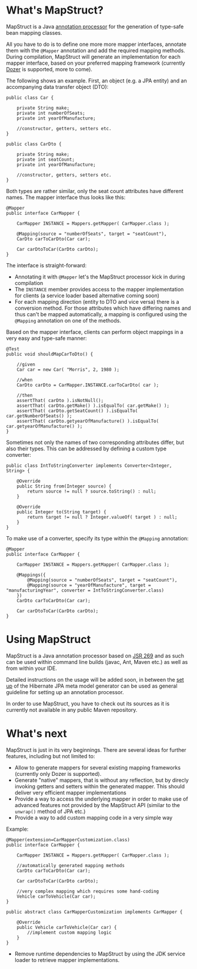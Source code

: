 # What's MapStruct?

MapStruct is a Java [annotation processor](http://docs.oracle.com/javase/6/docs/technotes/guides/apt/index.html) for the generation of type-safe bean mapping classes.

All you have to do is to define one more more mapper interfaces, annotate them with the `@Mapper` annotation and add the required mapping methods. During compilation, MapStruct will generate an implementation for each mapper interface, based on your preferred mapping framework (currently [Dozer](http://dozer.sourceforge.net/) is supported, more to come).

The following shows an example. First, an object (e.g. a JPA entity) and an accompanying data transfer object (DTO):

	public class Car {

		private String make;
		private int numberOfSeats;
		private int yearOfManufacture;
		
		//constructor, getters, setters etc.
	}
	
	public class CarDto {

		private String make;
		private int seatCount;
		private int yearOfManufacture;

		//constructor, getters, setters etc.
	}
	
Both types are rather similar, only the seat count attributes have different names. The mapper interface thus looks like this:

	@Mapper
	public interface CarMapper {

		CarMapper INSTANCE = Mappers.getMapper( CarMapper.class );

		@Mapping(source = "numberOfSeats", target = "seatCount"),
		CarDto carToCarDto(Car car);

		Car carDtoToCar(CarDto carDto);
	}
	
The interface is straight-forward: 

* Annotating it with `@Mapper` let's the MapStruct processor kick in during compilation
* The `INSTANCE` member provides access to the mapper implementation for clients (a service loader based alternative coming soon)
* For each mapping direction (entity to DTO and vice versa) there is a conversion method. For those attributes which have differing names and thus can't be mapped automatically, a mapping is configured using the `@Mapping` annotation on one of the methods.

Based on the mapper interface, clients can perform object mappings in a very easy and type-safe manner:

	@Test
	public void shouldMapCarToDto() {

		//given
		Car car = new Car( "Morris", 2, 1980 );

		//when
		CarDto carDto = CarMapper.INSTANCE.carToCarDto( car );

		//then
		assertThat( carDto ).isNotNull();
		assertThat( carDto.getMake() ).isEqualTo( car.getMake() );
		assertThat( carDto.getSeatCount() ).isEqualTo( car.getNumberOfSeats() );
		assertThat( carDto.getyearOfManufacture() ).isEqualTo( car.getyearOfManufacture() );
	}
		
Sometimes not only the names of two corresponding attributes differ, but also their types. This can be addressed by defining a custom type converter:

	public class IntToStringConverter implements Converter<Integer, String> {

		@Override
		public String from(Integer source) {
			return source != null ? source.toString() : null;
		}

		@Override
		public Integer to(String target) {
			return target != null ? Integer.valueOf( target ) : null;
		}
	}
	
To make use of a converter, specify its type within the `@Mapping` annotation:

	@Mapper
	public interface CarMapper {

		CarMapper INSTANCE = Mappers.getMapper( CarMapper.class );

		@Mappings({
			@Mapping(source = "numberOfSeats", target = "seatCount"),
			@Mapping(source = "yearOfManufacture", target = "manufacturingYear", converter = IntToStringConverter.class)
		})
		CarDto carToCarDto(Car car);

		Car carDtoToCar(CarDto carDto);
	}
	
# Using MapStruct

MapStruct is a Java annotation processor based on [JSR 269](jcp.org/en/jsr/detail?id=269) and as such can be used within command line builds (javac, Ant, Maven etc.) as well as from within your IDE.

Detailed instructions on the usage will be added soon, in between the [set up](http://docs.jboss.org/hibernate/stable/jpamodelgen/reference/en-US/html/chapter-usage.html) of the Hibernate JPA meta model generator can be used as general guideline for setting up an annotation processor.

In order to use MapStruct, you have to check out its sources as it is currently not available in any public Maven repository.

# What's next

MapStruct is just in its very beginnings. There are several ideas for further features, including but not limited to:

* Allow to generate mappers for several existing mapping frameworks (currently only Dozer is supported).
* Generate "native" mappers, that is without any reflection, but by direcly invoking getters and setters within the generated mapper. This should deliver very efficient mapper implementations
* Provide a way to access the underlying mapper in order to make use of advanced features not provided by the MapStruct API (similar to the `unwrap()` method of JPA etc.)
* Provide a way to add custom mapping code in a very simple way

Example:

	@Mapper(extension=CarMapperCustomization.class)
	public interface CarMapper {

		CarMapper INSTANCE = Mappers.getMapper( CarMapper.class );
	
		//automatically generated mapping methods
		CarDto carToCarDto(Car car);

		Car carDtoToCar(CarDto carDto);

		//very complex mapping which requires some hand-coding
		Vehicle carToVehicle(Car car);
	}

	public abstract class CarMapperCustomization implements CarMapper {
	
		@Override
		public Vehicle carToVehicle(Car car) {
			//implement custom mapping logic
		}
	}

* Remove runtime dependencies to MapStruct by using the JDK service loader to retrieve mapper implementations.
